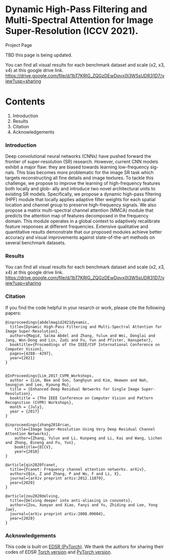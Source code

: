 #  Dynamic High-Pass Filtering and Multi-Spectral Attention for Image Super-Resolution (ICCV 2021).
Project Page

TBD this page is being updated.


You can find all visual results for each benchmark dataset and scale (x2, x3, x4) at this google drive link.  
https://drive.google.com/file/d/1bT7KRIG_ZQGzDEwDqyx0I3W5sUDR31D7/view?usp=sharing

 # Contents
 1. Introduction
 2. Results
 3. Citation
 4. Acknowledgements 


### Introduction

Deep convolutional neural networks (CNNs) have pushed forward the frontier of super-resolution (SR) research. However, current CNN models exhibit a major flaw: they are biased towards learning low-frequency sig- nals. This bias becomes more problematic for the image SR task which targets reconstructing all fine details and image textures. To tackle this challenge, we propose to improve the learning of high-frequency features both locally and glob- ally and introduce two novel architectural units to existing SR models. Specifically, we propose a dynamic high-pass filtering (HPF) module that locally applies adaptive filter weights for each spatial location and channel group to preserve high-frequency signals. We also propose a matrix multi-spectral channel attention (MMCA) module that predicts the attention map of features decomposed in the frequency domain. This module operates in a global context to adaptively recalibrate feature responses at different frequencies. Extensive qualitative and quantitative results demonstrate that our proposed modules achieve better accuracy and visual improvements against state-of-the-art methods on several benchmark datasets.


### Results

You can find all visual results for each benchmark dataset and scale (x2, x3, x4) at this google drive link.  
https://drive.google.com/file/d/1bT7KRIG_ZQGzDEwDqyx0I3W5sUDR31D7/view?usp=sharing

### Citation
If you find the code helpful in your resarch or work, please cite the following papers:
```
@inproceedings{abdelmagid2021dynamic,
  title={Dynamic High-Pass Filtering and Multi-Spectral Attention for Image Super-Resolution},
  author={Magid, Salma Abdel and Zhang, Yulun and Wei, Donglai and Jang, Won-Dong and Lin, Zudi and Fu, Yun and Pfister, Hanspeter},
  booktitle={Proceedings of the IEEE/CVF International Conference on Computer Vision},
  pages={4288--4297},
  year={2021}
}


@InProceedings{Lim_2017_CVPR_Workshops,
  author = {Lim, Bee and Son, Sanghyun and Kim, Heewon and Nah, Seungjun and Lee, Kyoung Mu},
  title = {Enhanced Deep Residual Networks for Single Image Super-Resolution},
  booktitle = {The IEEE Conference on Computer Vision and Pattern Recognition (CVPR) Workshops},
  month = {July},
  year = {2017}
}

@inproceedings{zhang2018rcan,
    title={Image Super-Resolution Using Very Deep Residual Channel Attention Networks},
    author={Zhang, Yulun and Li, Kunpeng and Li, Kai and Wang, Lichen and Zhong, Bineng and Fu, Yun},
    booktitle={ECCV},
    year={2018}
}

@article{qin2020fcanet,
  title={Fcanet: Frequency channel attention networks. arXiv},
  author={Qin, Z and Zhang, P and Wu, F and Li, X},
  journal={arXiv preprint arXiv:2012.11879},
  year={2020}
}

@article{zou2020delving,
  title={Delving deeper into anti-aliasing in convnets},
  author={Zou, Xueyan and Xiao, Fanyi and Yu, Zhiding and Lee, Yong Jae},
  journal={arXiv preprint arXiv:2008.09604},
  year={2020}
}

```

### Acknowledgements
This code is built on [EDSR (PyTorch)](https://github.com/thstkdgus35/EDSR-PyTorch). We thank the authors for sharing their codes of EDSR [Torch version](https://github.com/LimBee/NTIRE2017) and [PyTorch version](https://github.com/thstkdgus35/EDSR-PyTorch).

